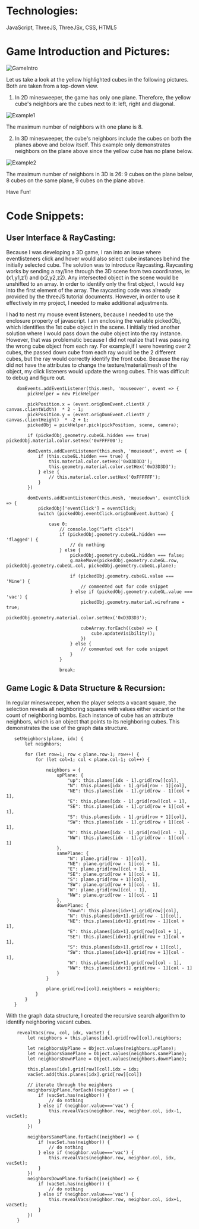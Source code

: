 <h1>
Technologies:
</h1>

JavaScript, ThreeJS, ThreeJSx, CSS, HTML5

<h1>
Game Introduction and Pictures:
</h1>

![GameIntro](assets/game_intro1.png)
 
Let us take a look at the yellow highlighted cubes in the following pictures. Both are taken from a top-down view. 

1. In 2D minesweeper, the game has only one plane. Therefore, the yellow cube's neighbors are the cubes next to it: left, right and diagonal.

![Example1](assets/example1.png)

The maximum number of neighbors with one plane is 8. 

2. In 3D minesweeper, the cube's neighbors include the cubes on both the planes above and below itself. This example only demonstrates neighbors on the plane above since the yellow cube has no plane below. 

![Example2](assets/example2.png)

The maximum number of neighbors in 3D is 26: 9 cubes on the plane below, 8 cubes on the same plane, 9 cubes on the plane above. 

Have Fun!

<h1>
Code Snippets:
</h1>

<h2>
User Interface & RayCasting: 
</h2>

Because I was developing a 3D game, I ran into an issue where eventlisteners click and hover would also select cube instances behind the initially selected cube. The solution was to introduce Raycasting. Raycasting works by sending a ray/line through the 3D scene from two coordinates, ie: (x1,y1,z1) and (x2,y2,z2). Any intersected object in the scene would be unshifted to an array. In order to identify only the first object, I would key into the first element of the array. The raycasting code was already provided by the threeJS tutorial documents. However, in order to use it effectively in my project, I needed to make additional adjustments. 

I had to nest my mouse event listeners, because I needed to use the enclosure property of javascript. I am enclosing the variable pickedObj, which identifies the 1st cube object in the scene. I initially tried another solution where I would pass down the cube object into the ray instance. However, that was problematic because I did not realize that I was passing the wrong cube object from each ray. For example,if I were hovering over 2 cubes, the passed down cube from each ray would be the 2 different cubes, but the ray would correctly identify the front cube. Because the ray did not have the attributes to change the texture/material/mesh of the object, my click listeners would update the wrong cubes. This was difficult to debug and figure out.  

```
    domEvents.addEventListener(this.mesh, 'mouseover', event => {
        pickHelper = new PickHelper

        pickPosition.x = (event.origDomEvent.clientX / canvas.clientWidth)  * 2 - 1;
        pickPosition.y = (event.origDomEvent.clientY / canvas.clientHeight)  * -2 + 1;
        pickedObj = pickHelper.pick(pickPosition, scene, camera);

        if (pickedObj.geometry.cubeGL.hidden === true) pickedObj.material.color.setHex('0xFFFF00');

        domEvents.addEventListener(this.mesh, 'mouseout', event => {
            if (this.cubeGL.hidden === true) {
                this.material.color.setHex('0xD3D3D3');
                this.geometry.material.color.setHex('0xD3D3D3');
            } else {
                // this.material.color.setHex('0xFFFFFF');
            }
        })

        domEvents.addEventListener(this.mesh, 'mousedown', eventClick => {
            pickedObj['eventClick'] = eventClick;
            switch (pickedObj.eventClick.origDomEvent.button) {

                case 0:
                    // console.log("left click")
                    if (pickedObj.geometry.cubeGL.hidden === 'flagged') {
                        // do nothing
                    } else {
                        pickedObj.geometry.cubeGL.hidden === false;
                        g.makeMove(pickedObj.geometry.cubeGL.row, pickedObj.geometry.cubeGL.col, pickedObj.geometry.cubeGL.plane);
                        
                        if (pickedObj.geometry.cubeGL.value === 'Mine') {
                            // commented out for code snippet
                        } else if (pickedObj.geometry.cubeGL.value === 'vac') { 
                            pickedObj.geometry.material.wireframe = true;
                            pickedObj.geometry.material.color.setHex('0xD3D3D3');
                            
                            cubeArray.forEach((cube) => {
                                cube.updateVisibility();
                            })
                        } else {
                            // commented out for code snippet
                        }
                    }

                    break;
```
<h2>
Game Logic & Data Structure & Recursion:
</h2>

 In regular minesweeper, when the player selects a vacant square, the selection reveals all neighboring squares with values either vacant or the count of neighboring bombs. Each instance of cube has an attribute neighbors, which is an object that points to its neighboring cubes. This demonstrates the use of the graph data structure. 
 
 ```
    setNeighbors(plane, idx) {
        let neighbors;
        
        for (let row=1; row < plane.row-1; row++) {
            for (let col=1; col < plane.col-1; col++) { 

                neighbors = {
                    upPlane: {
                        "up": this.planes[idx - 1].grid[row][col],
                        "N": this.planes[idx - 1].grid[row - 1][col],
                        "NE": this.planes[idx - 1].grid[row - 1][col + 1],
                        "E": this.planes[idx - 1].grid[row][col + 1],
                        "SE": this.planes[idx - 1].grid[row + 1][col + 1],
                        "S": this.planes[idx - 1].grid[row + 1][col],
                        "SW": this.planes[idx - 1].grid[row + 1][col - 1],
                        "W": this.planes[idx - 1].grid[row][col - 1],
                        "NW": this.planes[idx - 1].grid[row - 1][col - 1]
                    },
                    samePlane: {
                        "N": plane.grid[row - 1][col],
                        "NE": plane.grid[row - 1][col + 1],
                        "E": plane.grid[row][col + 1],
                        "SE": plane.grid[row + 1][col + 1],
                        "S": plane.grid[row + 1][col],
                        "SW": plane.grid[row + 1][col - 1],
                        "W": plane.grid[row][col - 1],
                        "NW": plane.grid[row - 1][col - 1]
                    },
                    downPlane: {
                        "down": this.planes[idx+1].grid[row][col],
                        "N": this.planes[idx+1].grid[row - 1][col],
                        "NE": this.planes[idx+1].grid[row - 1][col + 1],
                        "E": this.planes[idx+1].grid[row][col + 1],
                        "SE": this.planes[idx+1].grid[row + 1][col + 1],
                        "S": this.planes[idx+1].grid[row + 1][col],
                        "SW": this.planes[idx+1].grid[row + 1][col - 1],
                        "W": this.planes[idx+1].grid[row][col - 1],
                        "NW": this.planes[idx+1].grid[row - 1][col - 1]
                    }
                }
                
                plane.grid[row][col].neighbors = neighbors;
            }
        }
    }
```

With the graph data structure, I created the recursive search algorithm to identify neighboring vacant cubes. 

```
    revealVacs(row, col, idx, vacSet) {
        let neighbors = this.planes[idx].grid[row][col].neighbors;

        let neighborsUpPlane = Object.values(neighbors.upPlane);
        let neighborsSamePlane = Object.values(neighbors.samePlane);
        let neighborsDownPlane = Object.values(neighbors.downPlane);

        this.planes[idx].grid[row][col].idx = idx;
        vacSet.add(this.planes[idx].grid[row][col])

        // iterate through the neighbors
        neighborsUpPlane.forEach((neighbor) => {
            if (vacSet.has(neighbor)) { 
                // do nothing
            } else if (neighbor.value==='vac') {
                this.revealVacs(neighbor.row, neighbor.col, idx-1, vacSet);
            }
        })

        neighborsSamePlane.forEach((neighbor) => {
            if (vacSet.has(neighbor)) {
                // do nothing
            } else if (neighbor.value==='vac') {
                this.revealVacs(neighbor.row, neighbor.col, idx, vacSet);
            }
        })
        neighborsDownPlane.forEach((neighbor) => {
            if (vacSet.has(neighbor)) {
                // do nothing
            } else if (neighbor.value==='vac') {
                this.revealVacs(neighbor.row, neighbor.col, idx+1, vacSet);
            }
        })
    }
```